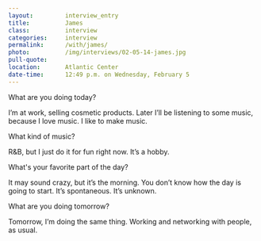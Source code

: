 ```yaml
---
layout:         interview_entry
title:          James
class:          interview
categories:     interview
permalink:      /with/james/
photo:          /img/interviews/02-05-14-james.jpg
pull-quote:
location:       Atlantic Center
date-time:      12:49 p.m. on Wednesday, February 5
---
```

<p class="question">What are you doing today?</p>
<p>I’m at work, selling cosmetic products. Later I’ll be listening to some music, because I love music. I like to make music. </p>

<p class="question">What kind of music?</p>
<p>R&amp;B, but I just do it for fun right now. It’s a hobby. </p>

<p class="question">What's your favorite part of the day?</p>
<p>It may sound crazy, but it’s the morning. You don’t know how the day is going to start. It’s spontaneous. It’s unknown. </p>

<p class="question">What are you doing tomorrow?</p>
<p>Tomorrow, I’m doing the same thing. Working and networking with people, as usual. </p>